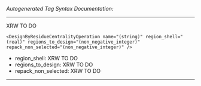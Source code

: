 _Autogenerated Tag Syntax Documentation:_

---
XRW TO DO

```
<DesignByResidueCentralityOperation name="(string)" region_shell="(real)" regions_to_design="(non_negative_integer)" repack_non_selected="(non_negative_integer)" />
```

-   region_shell: XRW TO DO
-   regions_to_design: XRW TO DO
-   repack_non_selected: XRW TO DO

---
